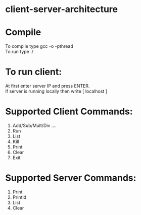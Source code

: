 # client-server-architecture
# Compile
To compile type gcc -o <output file name> -pthread <source file name> \
To run type ./<output file name> 
# To run client:
At first enter server IP and press ENTER.\
If server is running locally then write [ localhost ]

# Supported Client Commands:
1. Add/Sub/Mult/Div <number1> <number2> ….
2. Run <process name> <arguments>
3. List
4. Kill <pid OR name>
5. Print <message>
6. Clear
7. Exit

# Supported Server Commands:
1. Print <message>
2. Printid <PID> <message>
3. List
4. Clear

